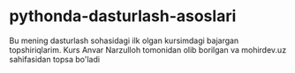 # pythonda-dasturlash-asoslari
 Bu mening dasturlash sohasidagi ilk olgan kursimdagi bajargan topshiriqlarim. Kurs Anvar Narzulloh tomonidan olib borilgan va mohirdev.uz sahifasidan topsa bo'ladi
